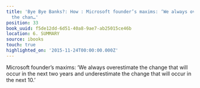 ```yaml
---
title: 'Bye Bye Banks?: How : Microsoft founder’s maxims: ‘We always overestimate
  the chan…'
position: 33
book_uuid: f5de12dd-6d51-40a8-9ae7-ab25015ce46b
location: 6. SUMMARY
source: ibooks
touch: true
highlighted_on: '2015-11-24T00:00:00.000Z'
---
```


Microsoft founder’s maxims: ‘We always overestimate the change that will occur in the next two years and underestimate the change that will occur in the next 10.’